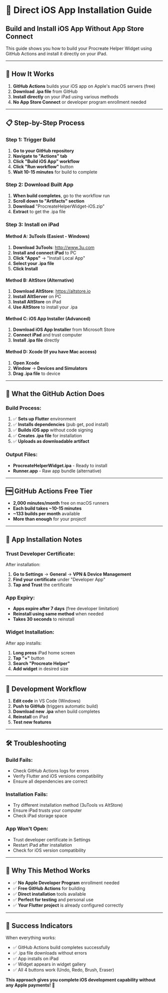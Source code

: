 # 📱 Direct iOS App Installation Guide

## Build and Install iOS App Without App Store Connect

This guide shows you how to build your Procreate Helper Widget using GitHub Actions and install it directly on your iPad.

---

## 🚀 **How It Works**

1. **GitHub Actions** builds your iOS app on Apple's macOS servers (free)
2. **Download .ipa file** from GitHub 
3. **Install directly** on your iPad using various methods
4. **No App Store Connect** or developer program enrollment needed

---

## 📋 **Step-by-Step Process**

### **Step 1: Trigger Build**
1. **Go to your GitHub repository**
2. **Navigate to "Actions" tab**
3. **Click "Build iOS App" workflow**
4. **Click "Run workflow"** button
5. **Wait 10-15 minutes** for build to complete

### **Step 2: Download Built App**
1. **When build completes**, go to the workflow run
2. **Scroll down to "Artifacts" section**
3. **Download** "ProcreateHelperWidget-iOS.zip"
4. **Extract** to get the .ipa file

### **Step 3: Install on iPad**

#### **Method A: 3uTools (Easiest - Windows)**
1. **Download 3uTools**: http://www.3u.com
2. **Install and connect iPad** to PC
3. **Click "Apps"** → "Install Local App" 
4. **Select your .ipa file**
5. **Click Install**

#### **Method B: AltStore (Alternative)**
1. **Download AltStore**: https://altstore.io
2. **Install AltServer** on PC
3. **Install AltStore** on iPad
4. **Use AltStore** to install your .ipa

#### **Method C: iOS App Installer (Advanced)**
1. **Download iOS App Installer** from Microsoft Store
2. **Connect iPad** and trust computer
3. **Install .ipa file** directly

#### **Method D: Xcode (If you have Mac access)**
1. **Open Xcode**
2. **Window** → **Devices and Simulators**
3. **Drag .ipa file** to device

---

## 🔧 **What the GitHub Action Does**

### **Build Process:**
1. ✅ **Sets up Flutter** environment
2. ✅ **Installs dependencies** (pub get, pod install)
3. ✅ **Builds iOS app** without code signing
4. ✅ **Creates .ipa file** for installation
5. ✅ **Uploads as downloadable artifact**

### **Output Files:**
- **ProcreateHelperWidget.ipa** - Ready to install
- **Runner.app** - Raw app bundle (alternative)

---

## 🆓 **GitHub Actions Free Tier**

- **2,000 minutes/month** free on macOS runners
- **Each build takes ~10-15 minutes**
- **~133 builds per month** available
- **More than enough** for your project!

---

## 📱 **App Installation Notes**

### **Trust Developer Certificate:**
After installation:
1. **Go to Settings** → **General** → **VPN & Device Management**
2. **Find your certificate** under "Developer App"
3. **Tap and Trust** the certificate

### **App Expiry:**
- **Apps expire after 7 days** (free developer limitation)
- **Reinstall using same method** when needed
- **Takes 30 seconds** to reinstall

### **Widget Installation:**
After app installs:
1. **Long press** iPad home screen
2. **Tap "+"** button
3. **Search "Procreate Helper"**
4. **Add widget** in desired size

---

## 🔄 **Development Workflow**

1. **Edit code** in VS Code (Windows)
2. **Push to GitHub** (triggers automatic build)
3. **Download new .ipa** when build completes
4. **Reinstall** on iPad
5. **Test new features**

---

## 🛠️ **Troubleshooting**

### **Build Fails:**
- Check GitHub Actions logs for errors
- Verify Flutter and iOS versions compatibility
- Ensure all dependencies are correct

### **Installation Fails:**
- Try different installation method (3uTools vs AltStore)
- Ensure iPad trusts your computer
- Check iPad storage space

### **App Won't Open:**
- Trust developer certificate in Settings
- Restart iPad after installation
- Check for iOS version compatibility

---

## 🎯 **Why This Method Works**

- ✅ **No Apple Developer Program** enrollment needed
- ✅ **Free GitHub Actions** for building
- ✅ **Direct installation** tools available
- ✅ **Perfect for testing** and personal use
- ✅ **Your Flutter project** is already configured correctly

---

## 🎉 **Success Indicators**

When everything works:
- ✅ GitHub Actions build completes successfully
- ✅ .ipa file downloads without errors
- ✅ App installs on iPad
- ✅ Widget appears in widget gallery
- ✅ All 4 buttons work (Undo, Redo, Brush, Eraser)

**This approach gives you complete iOS development capability without any Apple payments!** 🚀